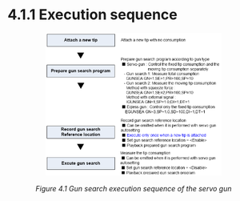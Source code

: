 ﻿# 4.1.1 Execution sequence

<p align="center">
 <img src="../../_assets/image_23_eng.PNG" width="70%"></img>
 <em><p align="center">Figure 4.1 Gun search execution sequence of the servo gun</p></em>
</p>